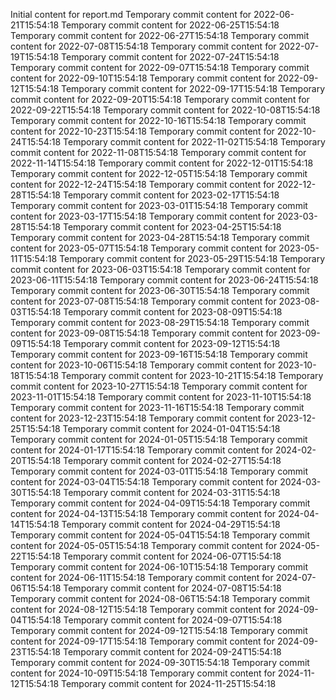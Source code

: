 Initial content for report.md
Temporary commit content for 2022-06-21T15:54:18
Temporary commit content for 2022-06-25T15:54:18
Temporary commit content for 2022-06-27T15:54:18
Temporary commit content for 2022-07-08T15:54:18
Temporary commit content for 2022-07-19T15:54:18
Temporary commit content for 2022-07-24T15:54:18
Temporary commit content for 2022-09-07T15:54:18
Temporary commit content for 2022-09-10T15:54:18
Temporary commit content for 2022-09-12T15:54:18
Temporary commit content for 2022-09-17T15:54:18
Temporary commit content for 2022-09-20T15:54:18
Temporary commit content for 2022-09-22T15:54:18
Temporary commit content for 2022-10-08T15:54:18
Temporary commit content for 2022-10-16T15:54:18
Temporary commit content for 2022-10-23T15:54:18
Temporary commit content for 2022-10-24T15:54:18
Temporary commit content for 2022-11-02T15:54:18
Temporary commit content for 2022-11-08T15:54:18
Temporary commit content for 2022-11-14T15:54:18
Temporary commit content for 2022-12-01T15:54:18
Temporary commit content for 2022-12-05T15:54:18
Temporary commit content for 2022-12-24T15:54:18
Temporary commit content for 2022-12-28T15:54:18
Temporary commit content for 2023-02-17T15:54:18
Temporary commit content for 2023-03-01T15:54:18
Temporary commit content for 2023-03-17T15:54:18
Temporary commit content for 2023-03-28T15:54:18
Temporary commit content for 2023-04-25T15:54:18
Temporary commit content for 2023-04-28T15:54:18
Temporary commit content for 2023-05-07T15:54:18
Temporary commit content for 2023-05-11T15:54:18
Temporary commit content for 2023-05-29T15:54:18
Temporary commit content for 2023-06-03T15:54:18
Temporary commit content for 2023-06-11T15:54:18
Temporary commit content for 2023-06-24T15:54:18
Temporary commit content for 2023-06-30T15:54:18
Temporary commit content for 2023-07-08T15:54:18
Temporary commit content for 2023-08-03T15:54:18
Temporary commit content for 2023-08-09T15:54:18
Temporary commit content for 2023-08-29T15:54:18
Temporary commit content for 2023-09-08T15:54:18
Temporary commit content for 2023-09-09T15:54:18
Temporary commit content for 2023-09-12T15:54:18
Temporary commit content for 2023-09-16T15:54:18
Temporary commit content for 2023-10-06T15:54:18
Temporary commit content for 2023-10-18T15:54:18
Temporary commit content for 2023-10-21T15:54:18
Temporary commit content for 2023-10-27T15:54:18
Temporary commit content for 2023-11-01T15:54:18
Temporary commit content for 2023-11-10T15:54:18
Temporary commit content for 2023-11-16T15:54:18
Temporary commit content for 2023-12-23T15:54:18
Temporary commit content for 2023-12-25T15:54:18
Temporary commit content for 2024-01-04T15:54:18
Temporary commit content for 2024-01-05T15:54:18
Temporary commit content for 2024-01-17T15:54:18
Temporary commit content for 2024-02-20T15:54:18
Temporary commit content for 2024-02-27T15:54:18
Temporary commit content for 2024-03-01T15:54:18
Temporary commit content for 2024-03-04T15:54:18
Temporary commit content for 2024-03-30T15:54:18
Temporary commit content for 2024-03-31T15:54:18
Temporary commit content for 2024-04-09T15:54:18
Temporary commit content for 2024-04-13T15:54:18
Temporary commit content for 2024-04-14T15:54:18
Temporary commit content for 2024-04-29T15:54:18
Temporary commit content for 2024-05-04T15:54:18
Temporary commit content for 2024-05-05T15:54:18
Temporary commit content for 2024-05-22T15:54:18
Temporary commit content for 2024-06-07T15:54:18
Temporary commit content for 2024-06-10T15:54:18
Temporary commit content for 2024-06-11T15:54:18
Temporary commit content for 2024-07-06T15:54:18
Temporary commit content for 2024-07-08T15:54:18
Temporary commit content for 2024-08-06T15:54:18
Temporary commit content for 2024-08-12T15:54:18
Temporary commit content for 2024-09-04T15:54:18
Temporary commit content for 2024-09-07T15:54:18
Temporary commit content for 2024-09-12T15:54:18
Temporary commit content for 2024-09-17T15:54:18
Temporary commit content for 2024-09-23T15:54:18
Temporary commit content for 2024-09-24T15:54:18
Temporary commit content for 2024-09-30T15:54:18
Temporary commit content for 2024-10-09T15:54:18
Temporary commit content for 2024-11-12T15:54:18
Temporary commit content for 2024-11-25T15:54:18
